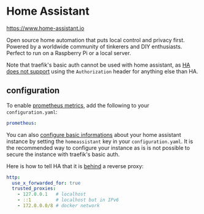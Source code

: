 # Home Assistant

https://www.home-assistant.io

Open source home automation that puts local control and privacy first. Powered
by a worldwide community of tinkerers and DIY enthusiasts. Perfect to run on a
Raspberry Pi or a local server.

Note that traefik's basic auth cannot be used with home assistant, as
[HA does not support](https://github.com/home-assistant/iOS/issues/193#issuecomment-760662881)
using the `Authorization` header for anything else than HA.


## configuration

To enable [prometheus metrics](https://www.home-assistant.io/integrations/prometheus/),
add the following to your `configuration.yaml`:

```yaml
prometheus:
```

You can also [configure basic informations](https://www.home-assistant.io/docs/configuration/basic/)
about your home assistant instance by setting the `homeassistant` key in your
`configuration.yaml`. It is the recommended way to configure your instance as
is is not possible to secure the instance with traefik's basic auth.

Here is how to tell HA that it is [behind](https://www.home-assistant.io/integrations/http/#reverse-proxies)
a reverse proxy:

```yaml
http:
  use_x_forwarded_for: true
  trusted_proxies:
    - 127.0.0.1   # localhost
    - ::1         # localhost but in IPv6
    - 172.0.0.0/8 # docker network
```
